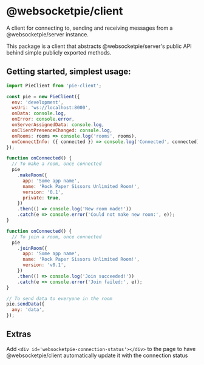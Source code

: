 # @websocketpie/client

A client for connecting to, sending and receiving messages from a @websocketpie/server instance.

This package is a client that abstracts @websocketpie/server's public API behind simple publicly exported methods.

## Getting started, simplest usage:

```js
import PieClient from 'pie-client';

const pie = new PieClient({
  env: 'development',
  wsUri: 'ws://localhost:8000',
  onData: console.log,
  onError: console.error,
  onServerAssignedData: console.log,
  onClientPresenceChanged: console.log,
  onRooms: rooms => console.log('rooms', rooms),
  onConnectInfo: ({ connected }) => console.log('Connected', connected),
});
```

```js
function onConnected() {
  // To make a room, once connected
  pie
    .makeRoom({
      app: 'Some app name',
      name: 'Rock Paper Sissors Unlimited Room!',
      version: '0.1',
      private: true,
    })
    .then(() => console.log('New room made!'))
    .catch(e => console.error('Could not make new room:', e));
}
```

```js
function onConnected() {
  // To join a room, once connected
  pie
    .joinRoom({
      app: 'Some app name',
      name: 'Rock Paper Sissors Unlimited Room!',
      version: 'v0.1',
    })
    .then(() => console.log('Join succeeded!'))
    .catch(e => console.error('Join failed:', e));
}
```

```js
// To send data to everyone in the room
pie.sendData({
  any: 'data',
});
```

## Extras

Add `<div id='websocketpie-connection-status'></div>` to the page to have @websocketpie/client automatically update it with the connection status
